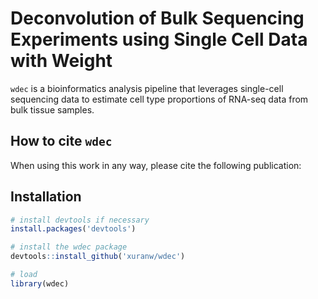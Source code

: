 # Deconvolution of Bulk Sequencing Experiments using Single Cell Data with Weight

`wdec` is a bioinformatics analysis pipeline that leverages single-cell sequencing data to estimate cell type proportions of RNA-seq data from bulk tissue samples.


## How to cite `wdec`
When using this work in any way, please cite the following publication:


## Installation
```R
# install devtools if necessary
install.packages('devtools')

# install the wdec package
devtools::install_github('xuranw/wdec')

# load
library(wdec)
```
